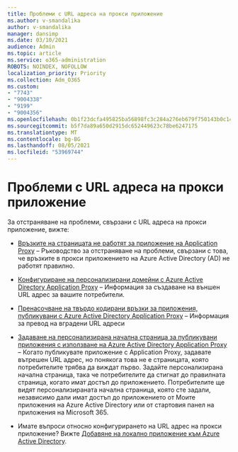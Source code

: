```yaml
---
title: Проблеми с URL адреса на прокси приложение
ms.author: v-smandalika
author: v-smandalika
manager: dansimp
ms.date: 03/10/2021
audience: Admin
ms.topic: article
ms.service: o365-administration
ROBOTS: NOINDEX, NOFOLLOW
localization_priority: Priority
ms.collection: Adm_O365
ms.custom:
- "7743"
- "9004338"
- "9199"
- "9004356"
ms.openlocfilehash: 0b1f23dcfa495825ba56898fc3c284a276eb679f750143b0c1460662835e658f
ms.sourcegitcommit: b5f7da89a650d2915dc652449623c78be6247175
ms.translationtype: MT
ms.contentlocale: bg-BG
ms.lasthandoff: 08/05/2021
ms.locfileid: "53969744"
---
```

# <a name="application-proxy-url-issues"></a>Проблеми с URL адреса на прокси приложение

За отстраняване на проблеми, свързани с URL адреса на прокси приложение, вижте:

- [Връзките на страницата не работят за приложение на Application Proxy](https://docs.microsoft.com/azure/active-directory/manage-apps/application-proxy-page-links-broken-problem) – Ръководство за отстраняване на проблеми, свързани с това, че връзките в прокси приложението на Azure Active Directory (AD) не работят правилно.

- [Конфигуриране на персонализирани домейни с Azure Active Directory Application Proxy](https://docs.microsoft.com/azure/active-directory/manage-apps/application-proxy-configure-custom-domain) – Информация за създаване на външен URL адрес за вашите потребители.

- [Пренасочване на твърдо кодирани връзки за приложения, публикувани с Azure Active Directory Application Proxy](https://docs.microsoft.com/azure/active-directory/manage-apps/application-proxy-configure-hard-coded-link-translation) – Информация за превод на вградени URL адреси

- [Задаване на персонализирана начална страница за публикувани приложения с използване на Azure Active Directory Application Proxy](https://docs.microsoft.com/azure/active-directory/manage-apps/application-proxy-configure-custom-home-page#change-the-home-page-in-the-azure-portal) – Когато публикувате приложение с Application Proxy, задавате вътрешен URL адрес, но понякога това не е страницата, която потребителите трябва да виждат първо. Задайте персонализирана начална страница, така че потребителите да стигнат до правилната страница, когато имат достъп до приложението. Потребителите ще видят персонализираната начална страница, която сте задали, независимо дали имат достъп до приложението от Моите приложения на Azure Active Directory или от стартовия панел на приложения на Microsoft 365.

- Имате въпроси относно конфигурирането на URL адрес на прокси приложение? Вижте [Добавяне на локално приложение към Azure Active Directory](https://docs.microsoft.com/azure/active-directory/manage-apps/application-proxy-add-on-premises-application#add-an-on-premises-app-to-azure-ad).
 

